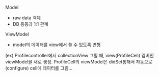 

Model
- raw data 객체
- DB 등등과 1:1 관계

ViewModel
- model의 데이터를 view에서 쓸 수 있도록 변형


(ex)
Profilecontroller에서 collectionView 그릴 때, view(ProfileCell) 멤버인 viewModel을 새로 생성.
ProfileCell의 viewModel은 didSet통해서 자동으로(configure) cell에 데이터를 그림... 
